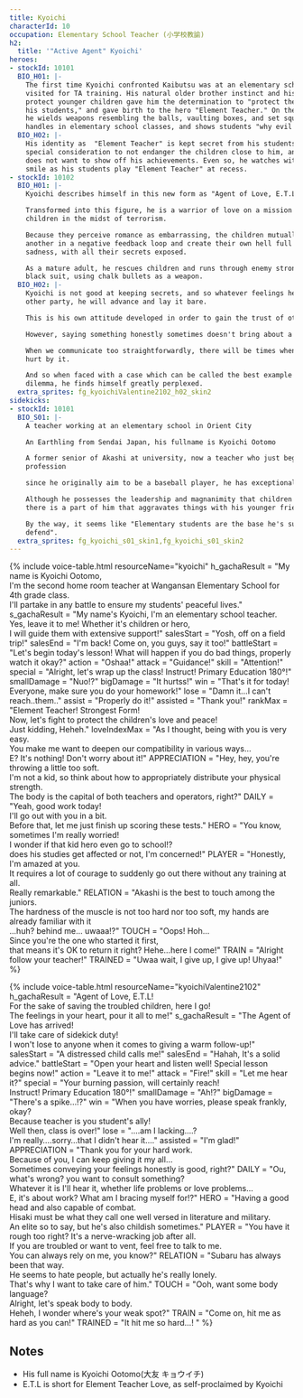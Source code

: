 ```yaml
---
title: Kyoichi
characterId: 10
occupation: Elementary School Teacher (小学校教諭)
h2:
  title: '"Active Agent" Kyoichi'
heroes:
- stockId: 10101
  BIO_H01: |-
    The first time Kyoichi confronted Kaibutsu was at an elementary school he
    visited for TA training. His natural older brother instinct and his desire to
    protect younger children gave him the determination to "protect the world for
    his students," and gave birth to the hero "Element Teacher." On the battlefield,
    he wields weapons resembling the balls, vaulting boxes, and set squares that he
    handles in elementary school classes, and shows students "why evil doesn't pay".
  BIO_H02: |-
    His identity as  "Element Teacher" is kept secret from his students, as a
    special consideration to not endanger the children close to him, and because he
    does not want to show off his achievements. Even so, he watches with a fond
    smile as his students play "Element Teacher" at recess.
- stockId: 10102
  BIO_H01: |-
    Kyoichi describes himself in this new form as "Agent of Love, E.T.L.".

    Transformed into this figure, he is a warrior of love on a mission to rescue
    children in the midst of terrorism.

    Because they perceive romance as embarrassing, the children mutually deride one
    another in a negative feedback loop and create their own hell full of anger and
    sadness, with all their secrets exposed.

    As a mature adult, he rescues children and runs through enemy strongholds in a
    black suit, using chalk bullets as a weapon.
  BIO_H02: |-
    Kyoichi is not good at keeping secrets, and so whatever feelings he has for the
    other party, he will advance and lay it bare.

    This is his own attitude developed in order to gain the trust of others.

    However, saying something honestly sometimes doesn't bring about a good result.

    When we communicate too straightforwardly, there will be times when others get
    hurt by it.

    And so when faced with a case which can be called the best example of this
    dilemma, he finds himself greatly perplexed.
  extra_sprites: fg_kyoichiValentine2102_h02_skin2
sidekicks:
- stockId: 10101
  BIO_S01: |-
    A teacher working at an elementary school in Orient City

    An Earthling from Sendai Japan, his fullname is Kyoichi Ootomo

    A former senior of Akashi at university, now a teacher who just began his
    profession

    since he originally aim to be a baseball player, he has exceptional reflexes.

    Although he possesses the leadership and magnanimity that children idolize,
    there is a part of him that aggravates things with his younger friends.

    By the way, it seems like "Elementary students are the base he's supposed to
    defend".
  extra_sprites: fg_kyoichi_s01_skin1,fg_kyoichi_s01_skin2
---
```


{% include voice-table.html resourceName="kyoichi"
h_gachaResult = "My name is Kyoichi Ootomo, <br>I'm the second home room teacher at Wangansan Elementary School for 4th grade class.<br>I'll partake in any battle to ensure my students' peaceful lives."
s_gachaResult = "My name's Kyoichi, I'm an elementary school teacher.<br>Yes, leave it to me! Whether it's children or hero,<br>I will guide them with extensive support!"
salesStart = "Yosh, off on a field trip!"
salesEnd = "I'm back! Come on, you guys, say it too!"
battleStart = "Let's begin today's lesson! What will happen if you do bad things, properly watch it okay?"
action = "Oshaa!"
attack = "Guidance!"
skill = "Attention!"
special = "Alright, let's wrap up the class! Instruct! Primary Education 180°!"
smallDamage = "Nuo!?"
bigDamage = "It hurtss!"
win = "That's it for today! Everyone, make sure you do your homework!"
lose = "Damn it…I can't reach..them.."
assist = "Properly do it!"
assisted = "Thank you!"
rankMax = "Element Teacher! Strongest Form!<br>Now, let's fight to protect the children's love and peace!<br>Just kidding, Heheh."
loveIndexMax = "As I thought, being with you is very easy.<br>You make me want to deepen our compatibility in various ways…<br>E? It's nothing! Don't worry about it!"
APPRECIATION = "Hey, hey, you're throwing a little too soft.<br>I'm not a kid, so think about how to appropriately distribute your physical strength.<br>The body is the capital of both teachers and operators, right?"
DAILY = "Yeah, good work today!<br>I'll go out with you in a bit.<br>Before that, let me just finish up scoring these tests."
HERO = "You know, sometimes I'm really worried!<br>I wonder if that kid hero even go to school!?<br>does his studies get affected or not, I'm concerned!"
PLAYER = "Honestly, I'm amazed at you.<br>It requires a lot of courage to suddenly go out there without any training at all.<br>Really remarkable."
RELATION = "Akashi is the best to touch among the juniors.<br>The hardness of the muscle is not too hard nor too soft, my hands are already familiar with it<br>...huh? behind me... uwaaa!?"
TOUCH = "Oops! Hoh…<br>Since you're the one who started it first,<br>that means it's OK to return it right? Hehe…here I come!"
TRAIN = "Alright follow your teacher!"
TRAINED = "Uwaa wait, I give up, I give up! Uhyaa!"
%}

{% include voice-table.html resourceName="kyoichiValentine2102"
h_gachaResult = "Agent of Love, E.T.L!<br>For the sake of saving the troubled children, here I go!<br>The feelings in your heart, pour it all to me!"
s_gachaResult = "The Agent of Love has arrived!<br>I'll take care of sidekick duty!<br>I won't lose to anyone when it comes to giving a warm follow-up!"
salesStart = "A distressed child calls me!"
salesEnd = "Hahah, It's a solid advice."
battleStart = "Open your heart and listen well! Special lesson begins now!"
action = "Leave it to me!"
attack = "Fire!"
skill = "Let me hear it?"
special = "Your burning passion, will certainly reach!<br> Instruct! Primary Education 180°!"
smallDamage = "Ah!?"
bigDamage = "There's a spike…!?"
win = "When you have worries, please speak frankly, okay?<br>Because teacher is you student's ally!<br>Well then, class is over!"
lose = "….am I lacking….?<br>I'm really….sorry…that I didn't hear it…."
assisted = "I'm glad!"
APPRECIATION = "Thank you for your hard work.<br>Because of you, I can keep giving it my all…<br>Sometimes conveying your feelings honestly is good, right?"
DAILY = "Ou, what's wrong? you want to consult something?<br>Whatever it is I'll hear it, whether life problems or love problems…<br>E, it's about work? What am I bracing myself for!?"
HERO = "Having a good head and also capable of combat.<br>Hisaki must be what they call one well versed in literature and military.<br>An elite so to say, but he's also childish sometimes."
PLAYER = "You have it rough too right? It's a nerve-wracking job after all.<br>If you are troubled or want to vent, feel free to talk to me.<br>You can always rely on me, you know?"
RELATION = "Subaru has always been that way.<br>He seems to hate people, but actually he's really lonely.<br>That's why I want to take care of him."
TOUCH = "Ooh, want some body language?<br>Alright, let's speak body to body.<br>Heheh, I wonder where's your weak spot?"
TRAIN = "Come on, hit me as hard as you can!" 
TRAINED = "It hit me so hard…! "
%}

## Notes

- His full name is Kyoichi Ootomo(大友 キョウイチ)
- E.T.L is short for Element Teacher Love, as self-proclaimed by Kyoichi
